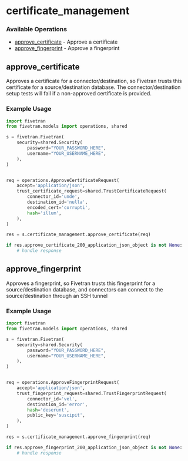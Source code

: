 # certificate_management

### Available Operations

* [approve_certificate](#approve_certificate) - Approve a certificate
* [approve_fingerprint](#approve_fingerprint) - Approve a fingerprint

## approve_certificate

Approves a certificate for a connector/destination, so Fivetran trusts this certificate for a source/destination database. The connector/destination setup tests will fail if a non-approved certificate is provided.

### Example Usage

```python
import fivetran
from fivetran.models import operations, shared

s = fivetran.Fivetran(
    security=shared.Security(
        password="YOUR_PASSWORD_HERE",
        username="YOUR_USERNAME_HERE",
    ),
)


req = operations.ApproveCertificateRequest(
    accept='application/json',
    trust_certificate_request=shared.TrustCertificateRequest(
        connector_id='unde',
        destination_id='nulla',
        encoded_cert='corrupti',
        hash='illum',
    ),
)

res = s.certificate_management.approve_certificate(req)

if res.approve_certificate_200_application_json_object is not None:
    # handle response
```

## approve_fingerprint

Approves a fingerprint, so Fivetran trusts this fingerprint for a source/destination database, and connectors can connect to the source/destination through an SSH tunnel

### Example Usage

```python
import fivetran
from fivetran.models import operations, shared

s = fivetran.Fivetran(
    security=shared.Security(
        password="YOUR_PASSWORD_HERE",
        username="YOUR_USERNAME_HERE",
    ),
)


req = operations.ApproveFingerprintRequest(
    accept='application/json',
    trust_fingerprint_request=shared.TrustFingerprintRequest(
        connector_id='vel',
        destination_id='error',
        hash='deserunt',
        public_key='suscipit',
    ),
)

res = s.certificate_management.approve_fingerprint(req)

if res.approve_fingerprint_200_application_json_object is not None:
    # handle response
```
